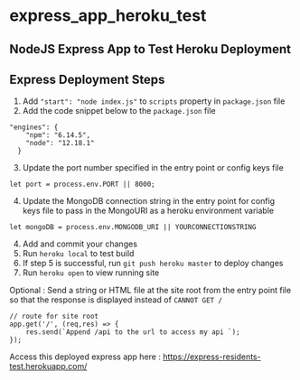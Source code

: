 # express_app_heroku_test
## NodeJS Express App to Test Heroku Deployment 

## Express Deployment Steps
1. Add `"start": "node index.js"` to `scripts` property in `package.json` file
2. Add the code snippet below to the `package.json` file
```JS
"engines": {
    "npm": "6.14.5",
    "node": "12.18.1"
  }
```
3. Update the port number specified in the entry point or config keys file
```JS
let port = process.env.PORT || 8000;
```
4. Update the MongoDB connection string in the entry point for config keys file to pass in the MongoURI as a heroku environment variable
```JS
let mongoDB = process.env.MONGODB_URI || YOURCONNECTIONSTRING
```
4. Add and commit your changes
5. Run `heroku local` to test build
6. If step 5 is successful, run `git push heroku master` to deploy changes
7. Run `heroku open` to view running site

Optional : Send a string or HTML file at the site root from the entry point file so that the response is displayed instead of `CANNOT GET /`
```JS
// route for site root 
app.get('/', (req,res) => {
    res.send(`Append /api to the url to access my api `);
});
```

Access this deployed express app here : https://express-residents-test.herokuapp.com/

